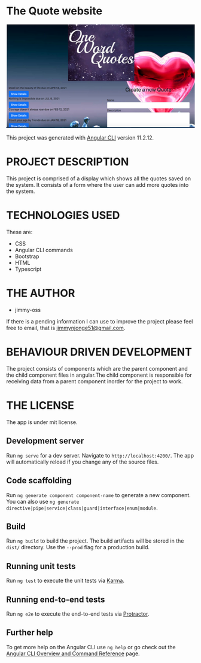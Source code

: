  # The Quote website
![my screenshot](./Screenshot/Screenshot.jpg)

This project was generated with [Angular CLI](https://github.com/angular/angular-cli) version 11.2.12.
# PROJECT DESCRIPTION
This project is comprised of a display which shows all the quotes saved on the system.
It consists of a form where the user can add more quotes into the system.

# TECHNOLOGIES USED
 These are:<ul>
        <li>CSS</li>
        <li>Angular CLI commands</li>
        <li>Bootstrap</li>
        <li>HTML</li>
        <li>Typescript</li>
             </ul>
# THE AUTHOR
<ul>
<li>jimmy-oss</li>
    </ul>
    
If there is a pending information I can use to improve the project please feel free to email,
that is jimmynjonge51@gmail.com.
# BEHAVIOUR DRIVEN DEVELOPMENT
The project consists of components which are the parent component and the child component files in angular.The child component is responsible for receiving data from a parent component inorder for the project to 
work.
# THE LICENSE
The app is under mit license.

## Development server

Run `ng serve` for a dev server. Navigate to `http://localhost:4200/`. The app will automatically reload if you change any of the source files.

## Code scaffolding

Run `ng generate component component-name` to generate a new component. You can also use `ng generate directive|pipe|service|class|guard|interface|enum|module`.

## Build

Run `ng build` to build the project. The build artifacts will be stored in the `dist/` directory. Use the `--prod` flag for a production build.

## Running unit tests

Run `ng test` to execute the unit tests via [Karma](https://karma-runner.github.io).

## Running end-to-end tests

Run `ng e2e` to execute the end-to-end tests via [Protractor](http://www.protractortest.org/).

## Further help

To get more help on the Angular CLI use `ng help` or go check out the [Angular CLI Overview and Command Reference](https://angular.io/cli) page.
